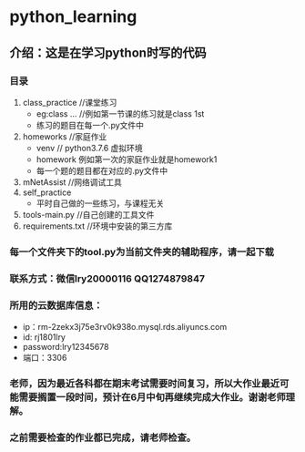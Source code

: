 # python_learning

## 介绍：这是在学习python时写的代码

### 目录

1. class_practice           //课堂练习
	- eg:class …           //例如第一节课的练习就是class 1st
	- 练习的题目在每一个.py文件中
2. homeworks                //家庭作业
	- venv                 // python3.7.6 虚拟环境
	- homework             例如第一次的家庭作业就是homework1
	- 每一个题的题目都在对应的.py文件中
3. mNetAssist               //网络调试工具
4. self_practice
    - 平时自己做的一些练习，与课程无关
5. tools-main.py            //自己创建的工具文件
6. requirements.txt         //环境中安装的第三方库

### 每一个文件夹下的tool.py为当前文件夹的辅助程序，请一起下载

### 联系方式：微信lry20000116 QQ1274879847

### 所用的云数据库信息：
* ip：rm-2zekx3j75e3rv0k938o.mysql.rds.aliyuncs.com
* id: rj1801lry
* password:lry12345678
* 端口：3306

### 老师，因为最近各科都在期末考试需要时间复习，所以大作业最近可能需要搁置一段时间，预计在6月中旬再继续完成大作业。谢谢老师理解。

### 之前需要检查的作业都已完成，请老师检查。